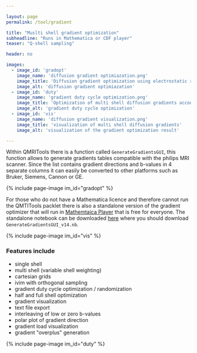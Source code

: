 ```yaml
---

layout: page
permalink: /tool/gradient

title: "Muslti shell gradient optimization"
subheadline: "Runs in Mathematica or CDF player"
teaser: "Q-shell sampling"

header: no

images:
  - image_id: 'gradopt'
    image_name: 'diffusion gradient optimiazation.png'
    image_title: 'Diffusion gradient optimization using electrostatic repulsion'
    image_alt: 'diffusion gradient optimiazation'  
  - image_id: 'duty'
    image_name: 'gradient duty cycle optimization.png'
    image_title: 'Optimization of multi shell diffusion gradients accounting for duty cycle'
    image_alt: 'gradient duty cycle optimization'
  - image_id: 'vis'
    image_name: 'diffusion gradient visualization.png'
    image_title: 'visualization of multi shell diffusion gradients'
    image_alt: 'visualization of the gradient optimization result'

---
```


Within QMRITools there is a function called `GenerateGradientsGUI`, this function allows to generate gradients tables compatible with the philips MRI scanner. Since the list contains gradient directions and b-values in 4 separate columns it can easily be converted to other platforms such as Bruker, Siemens, Cannon or GE.

{% include page-image im_id="gradopt" %}

For those who do not have a Mathematica licence and therefore cannot run the QMTITools packlet there is also a standalone version of the gradient optimizer that will run in [Mathemtaica Player](https://www.wolfram.com/player/) that is free for everyone. The standalone notebook can be downloaded [here](https://github.com/mfroeling/QMRITools/blob/master/QMRITools/Resources) where you should download `GenerateGradientsGUI_v14.nb`.

{% include page-image im_id="vis" %}

### Features include

- single shell
- multi shell (variable shell weighting)
- cartesian grids
- ivim with orthogonal sampling
- gradient duty cycle optimization / randomization
- half and full shell optimization
- gradient visualization
- text file export
- interleaving of low or zero b-values
- polar plot of gradient direction
- gradient load visualization
- gradient "overplus" generation

{% include page-image im_id="duty" %}
